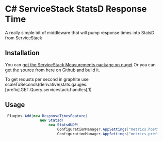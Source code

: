C# ServiceStack StatsD Response Time
================

A really simple bit of middleware that will pump response times into StatsD from ServiceStack


Installation
------------

You can [get the ServiceStack Measurements package on nuget](http://nuget.org/packages/ServiceStack.Contrib.Measurement.StatsD)
Or you can get the source from here on Github and build it.

To get requsts per second in graphite use scaleToSeconds(derivative(stats.gauges.[prefix].GET.Query.servicestack.handles),1)

Usage
------
```csharp
 Plugins.Add(new ResponseTimesFeature(
                new Statsd(
                    new StatsdUDP(
                        ConfigurationManager.AppSettings["metrics.host"], 8125),
                        ConfigurationManager.AppSettings["metrics.prefix"])));
```